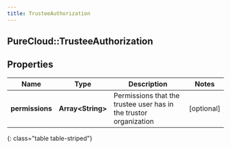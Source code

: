 ```yaml
---
title: TrusteeAuthorization
---
```

## PureCloud::TrusteeAuthorization

## Properties

|Name | Type | Description | Notes|
|------------ | ------------- | ------------- | -------------|
| **permissions** | **Array&lt;String&gt;** | Permissions that the trustee user has in the trustor organization | [optional] |
{: class="table table-striped"}


